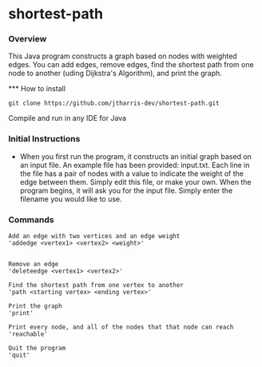 # shortest-path

### Overview
This Java program constructs a graph based on nodes with weighted edges. You can add edges, remove edges, find the shortest path from one node to another (uding Dijkstra's Algorithm), and print the graph.

*** How to install
```
git clone https://github.com/jtharris-dev/shortest-path.git
```
Compile and run in any IDE for Java

### Initial Instructions
 - When you first run the program, it constructs an initial graph based on an input file. An example file has been provided: input.txt. Each line in the file has a pair of nodes with a value to indicate the weight of the edge between them. Simply edit this file, or make your own. When the program begins, it will ask you for the input file. Simply enter the filename you would like to use.

### Commands
```
Add an edge with two vertices and an edge weight
'addedge <vertex1> <vertex2> <weight>'


Remove an edge
'deleteedge <vertex1> <vertex2>'

Find the shortest path from one vertex to another
'path <starting vertex> <ending vertex>'

Print the graph
'print'

Print every node, and all of the nodes that that node can reach
'reachable'

Quit the program
'quit'